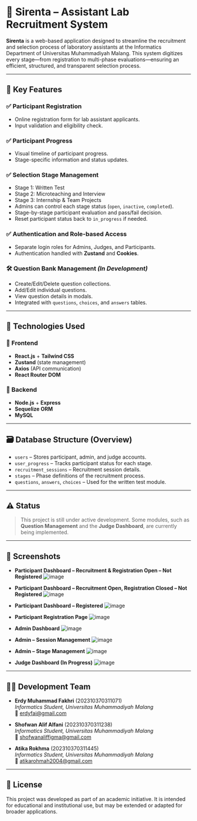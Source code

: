 # 🧠 Sirenta – Assistant Lab Recruitment System

**Sirenta** is a web-based application designed to streamline the recruitment and selection process of laboratory assistants at the Informatics Department of Universitas Muhammadiyah Malang. This system digitizes every stage—from registration to multi-phase evaluations—ensuring an efficient, structured, and transparent selection process.

---

## 🚀 Key Features

### ✅ Participant Registration
- Online registration form for lab assistant applicants.
- Input validation and eligibility check.

### ✅ Participant Progress
- Visual timeline of participant progress.
- Stage-specific information and status updates.

### ✅ Selection Stage Management
- Stage 1: Written Test
- Stage 2: Microteaching and Interview
- Stage 3: Internship & Team Projects
- Admins can control each stage status (`open`, `inactive`, `completed`).
- Stage-by-stage participant evaluation and pass/fail decision.
- Reset participant status back to `in_progress` if needed.

### ✅ Authentication and Role-based Access
- Separate login roles for Admins, Judges, and Participants.
- Authentication handled with **Zustand** and **Cookies**.

### 🛠️ Question Bank Management *(In Development)*
- Create/Edit/Delete question collections.
- Add/Edit individual questions.
- View question details in modals.
- Integrated with `questions`, `choices`, and `answers` tables.

---

## 🧱 Technologies Used

### 🔧 Frontend
- **React.js** + **Tailwind CSS**
- **Zustand** (state management)
- **Axios** (API communication)
- **React Router DOM**

### 🔧 Backend
- **Node.js** + **Express**
- **Sequelize ORM**
- **MySQL**

---

## 🗃️ Database Structure (Overview)

- `users` – Stores participant, admin, and judge accounts.
- `user_progress` – Tracks participant status for each stage.
- `recruitment_sessions` – Recruitment session details.
- `stages` – Phase definitions of the recruitment process.
- `questions`, `answers`, `choices` – Used for the written test module.

---

## ⚠️ Status

> This project is still under active development. Some modules, such as **Question Management** and the **Judge Dashboard**, are currently being implemented.

---

## 📸 Screenshots

- **Participant Dashboard – Recruitment & Registration Open – Not Registered**
![image](https://github.com/user-attachments/assets/3bedd7c6-3027-4f2e-a65d-5390f793b31b)

- **Participant Dashboard – Recruitment Open, Registration Closed – Not Registered**
![image](https://github.com/user-attachments/assets/3305409d-9ba0-4291-b528-0b25c53038a9)

- **Participant Dashboard – Registered**
![image](https://github.com/user-attachments/assets/aac60513-0fa1-4840-8862-283340c22c6e)

- **Participant Registration Page**
![image](https://github.com/user-attachments/assets/2cfc6d6d-e4ec-46f7-9512-d514610ea0c0)

- **Admin Dashboard**
![image](https://github.com/user-attachments/assets/27a167b2-f9f1-4917-8dcb-387d97f7a05c)

- **Admin – Session Management**
![image](https://github.com/user-attachments/assets/1c206710-32bb-4bb4-b7d4-4c4d0346601d)

- **Admin – Stage Management**
![image](https://github.com/user-attachments/assets/b796a258-0f17-4b64-82c9-8a11cfda9314)

- **Judge Dashboard (In Progress)**
![image](https://github.com/user-attachments/assets/0d7843f2-71e8-4fd9-9ebc-76a6006ac9f5)

---

## 👨‍💻 Development Team

- **Erdy Muhammad Fakhri** (202310370311071)  
  _Informatics Student, Universitas Muhammadiyah Malang_  
  📧 erdyfai@gmail.com

- **Shofwan Alif Alfani** (202310370311238)  
  _Informatics Student, Universitas Muhammadiyah Malang_  
  📧 shofwanaliffigma@gmail.com

- **Atika Rokhma** (202310370311445)  
  _Informatics Student, Universitas Muhammadiyah Malang_  
  📧 atikarohmah2004@gmail.com

---

## 📄 License

This project was developed as part of an academic initiative. It is intended for educational and institutional use, but may be extended or adapted for broader applications.
